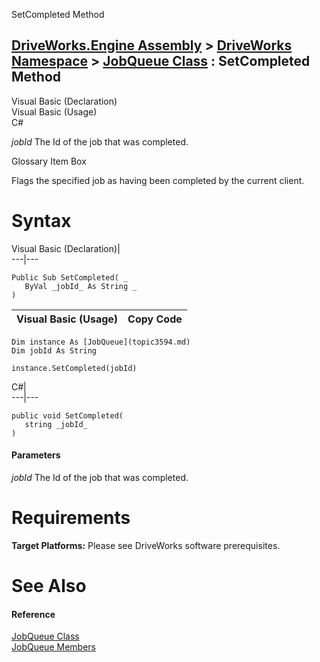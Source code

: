 SetCompleted Method   
  
[DriveWorks.Engine Assembly](topic2156.md) > [DriveWorks Namespace](topic2159.md) > [JobQueue Class](topic3594.md) : SetCompleted Method  
---  
  
Visual Basic (Declaration)    
Visual Basic (Usage)    
C# 

_jobId_
    The Id of the job that was completed.

Glossary Item Box

Flags the specified job as having been completed by the current client. 

# Syntax

Visual Basic (Declaration)|   
---|---  
      
    
    Public Sub SetCompleted( _
       ByVal _jobId_ As String _
    )   
  
Visual Basic (Usage)| Copy Code  
---|---  
      
    
    Dim instance As [JobQueue](topic3594.md)
    Dim jobId As String
     
    instance.SetCompleted(jobId)  
  
C#|   
---|---  
      
    
    public void SetCompleted( 
       string _jobId_
    )  
  
#### Parameters

 _jobId_
    The Id of the job that was completed.

# Requirements

**Target Platforms:** Please see DriveWorks software prerequisites.

# See Also

#### Reference

[JobQueue Class](topic3594.md)   
[JobQueue Members](topic3595.md)


